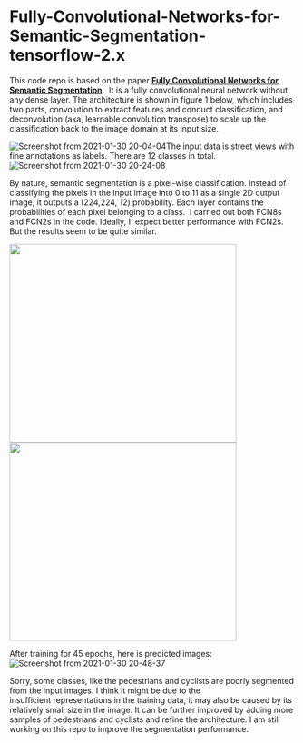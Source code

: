# Fully-Convolutional-Networks-for-Semantic-Segmentation-tensorflow-2.x

This code repo is based on the paper **[Fully Convolutional Networks for Semantic Segmentation](https://arxiv.org/pdf/1411.4038.pdf)**.  It is a fully convolutional neural network without any dense layer. The architecture is shown in figure 1 below, which includes two parts, convolution to extract features and conduct classification, and deconvolution (aka, learnable convolution transpose) to scale up the classification back to the image domain at its input size. 

![Screenshot from 2021-01-30 20-04-04](https://user-images.githubusercontent.com/58440102/106374465-925fc380-6338-11eb-8c64-9ac93bc38601.png)The input data is street views with fine annotations as labels. There are 12 classes in total. ![Screenshot from 2021-01-30 20-24-08](https://user-images.githubusercontent.com/58440102/106374558-35184200-6339-11eb-9a3d-a149172c6f84.png)

By nature, semantic segmentation is a pixel-wise classification. Instead of classifying the pixels in the input image into 0 to 11 as a single 2D output image, it outputs a (224,224, 12) probability. Each layer contains the probabilities of each pixel belonging to a class. 
I carried out both FCN8s and FCN2s in the code. Ideally, I  expect better performance with FCN2s. But the results seem to be quite similar. 




<img src="https://user-images.githubusercontent.com/58440102/106374671-31d18600-633a-11eb-8c9b-751e863abf48.png" width="400" height="350"><img src="https://user-images.githubusercontent.com/58440102/106374673-3433e000-633a-11eb-8ba4-18bbfd305b5a.png" width="400" height="350">

After training for 45 epochs, here is predicted images:![Screenshot from 2021-01-30 20-48-37](https://user-images.githubusercontent.com/58440102/106374953-9a216700-633c-11eb-942b-72480282d7d3.png)

Sorry, some classes, like the pedestrians and cyclists are poorly segmented from the input images. I think it might be due to the insufficient representations in the training data, it may also be caused by its relatively small size in the image. It can be further improved by adding more samples of pedestrians and cyclists and refine the architecture. I am still working on this repo to improve the segmentation performance.
